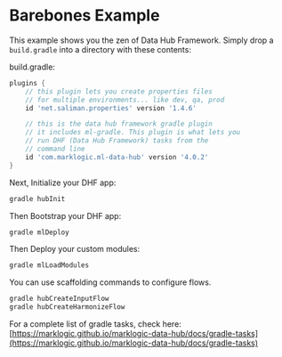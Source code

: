 # Barebones Example

This example shows you the zen of Data Hub Framework. Simply drop a `build.gradle` into a directory with these contents:

build.gradle:
```groovy
plugins {
    // this plugin lets you create properties files
    // for multiple environments... like dev, qa, prod
    id 'net.saliman.properties' version '1.4.6'

    // this is the data hub framework gradle plugin
    // it includes ml-gradle. This plugin is what lets you
    // run DHF (Data Hub Framework) tasks from the
    // command line
    id 'com.marklogic.ml-data-hub' version '4.0.2'
}
```

Next, Initialize your DHF app:

```bash
gradle hubInit
```

Then Bootstrap your DHF app:

```bash
gradle mlDeploy
```

Then Deploy your custom modules:

```bash
gradle mlLoadModules
```

You can use scaffolding commands to configure flows.

```bash
gradle hubCreateInputFlow
gradle hubCreateHarmonizeFlow
```
For a complete list of gradle tasks, check here: [https://marklogic.github.io/marklogic-data-hub/docs/gradle-tasks](https://marklogic.github.io/marklogic-data-hub/docs/gradle-tasks)
